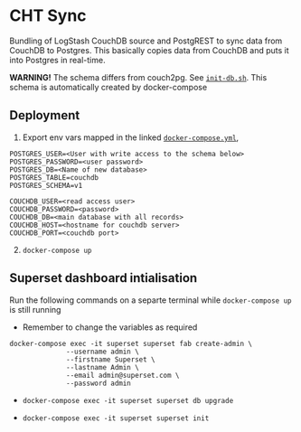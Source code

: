 # CHT Sync

Bundling of LogStash CouchDB source and PostgREST to sync data from CouchDB to Postgres. This basically copies data from CouchDB and puts it into Postgres in real-time.

**WARNING!** The schema differs from couch2pg. See [`init-db.sh`](./init-db.sh). This schema is automatically created by docker-compose

## Deployment

1. Export env vars mapped in the linked [`docker-compose.yml`](./docker-compose.yml),

```
POSTGRES_USER=<User with write access to the schema below>
POSTGRES_PASSWORD=<user password>
POSTGRES_DB=<Name of new database>
POSTGRES_TABLE=couchdb
POSTGRES_SCHEMA=v1

COUCHDB_USER=<read access user>
COUCHDB_PASSWORD=<password>
COUCHDB_DB=<main database with all records>
COUCHDB_HOST=<hostname for couchdb server>
COUCHDB_PORT=<couchdb port>
```

2. `docker-compose up`

## Superset dashboard intialisation
Run the following commands on a separte terminal while `docker-compose up` is still running

- Remember to change the variables as required
```
docker-compose exec -it superset superset fab create-admin \
              --username admin \
              --firstname Superset \
              --lastname Admin \
              --email admin@superset.com \
              --password admin
```

- `docker-compose exec -it superset superset db upgrade`

- `docker-compose exec -it superset superset init`